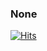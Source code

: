 ### None

[![Hits](https://hits.seeyoufarm.com/api/count/incr/badge.svg?url=https%3A%2F%2Fgithub.com%2Fjune-oh%2Fjune-oh&count_bg=%2379C83D&title_bg=%23555555&icon=pytorch.svg&icon_color=%23FF0000&title=hits&edge_flat=true)](https://hits.seeyoufarm.com)

<!--[![Solved.ac프로필](http://mazassumnida.wtf/api/v2/generate_badge?boj=melon10242)](https://solved.ac/melon10242)-->

<!--
**june-oh/june-oh** is a ✨ _special_ ✨ repository because its `README.md` (this file) appears on your GitHub profile.

Here are some ideas to get you started:

- 🔭 I’m currently working on ...
- 🌱 I’m currently learning ...
- 👯 I’m looking to collaborate on ...
- 🤔 I’m looking for help with ...
- 💬 Ask me about ...
- 📫 How to reach me: ...
- 😄 Pronouns: ...
- ⚡ Fun fact: ...
-->
